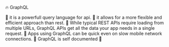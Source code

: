 🔥 GraphQL

<!-- --------- -->

🔴 it is a powerfull query language for api.
🔴 it allows for a more flexible and efficient approach than rest.
🔴 While typical REST APIs require loading from multiple URLs, GraphQL APIs get all the data your app needs in a single request.
🔴 Apps using GraphQL can be quick even on slow mobile network connections.
🔴 GraphQL is self documented
🔴 



